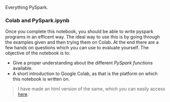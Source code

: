 Everything PySpark.

### Colab and PySpark.ipynb

Once you complete this notebook, you should be able to write pyspark programs in an efficent way. The ideal way to use this is by going through the examples given and then trying them on Colab. At the end there are a few hands on questions which you can use to evaluate yourself. The objective of the notebook is to:

- Give a proper understanding about the different <i>PySpark functions</i> available.
- A short introduction to Google Colab, as that is the platform on which this notebook is written on.

> I have made an html version of the same, which you can easily access [here](https://jacobcelestine.com/knowledge_repo/colab_and_pyspark/).
